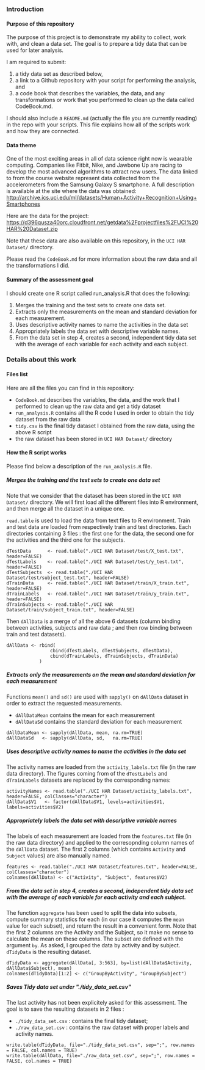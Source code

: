 ### Introduction

#### Purpose of this repository

The purpose of this project is to demonstrate my ability to collect, work with, and clean a data set. The goal is to prepare a tidy data that can be used for later analysis. 

I am required to submit: 
1. a tidy data set as described below,
2. a link to a Github repository with your script for performing the analysis, and 
3. a code book that describes the variables, the data, and any transformations or work that you performed to clean up the data called CodeBook.md. 

I should also include a `README.md` (actually the file you are currently reading) in the repo with your scripts. This file explains how all of the scripts work and how they are connected.  


#### Data theme

One of the most exciting areas in all of data science right now is wearable computing. Companies like Fitbit, Nike, and Jawbone Up are racing to develop the most advanced algorithms to attract new users. The data linked to from the course website represent data collected from the accelerometers from the Samsung Galaxy S smartphone. A full description is available at the site where the data was obtained: 
http://archive.ics.uci.edu/ml/datasets/Human+Activity+Recognition+Using+Smartphones 

Here are the data for the project: 
https://d396qusza40orc.cloudfront.net/getdata%2Fprojectfiles%2FUCI%20HAR%20Dataset.zip 

Note that these data are also available on this repository, in the `UCI HAR Dataset/` directory.

Please read the `CodeBook.md` for more information about the raw data and all the transformations I did.


#### Summary of the assessment goal

I should create one R script called run_analysis.R that does the following:
1. Merges the training and the test sets to create one data set.
2. Extracts only the measurements on the mean and standard deviation for each measurement. 
3. Uses descriptive activity names to name the activities in the data set
4. Appropriately labels the data set with descriptive variable names. 
5. From the data set in step 4, creates a second, independent tidy data set with the average of each variable for each activity and each subject.


### Details about this work

#### Files list

Here are all the files you can find in this repository:
* `CodeBook.md` describes the variables, the data, and the work that I performed to clean up the raw data and get a tidy dataset
* `run_analysis.R` contains all the R code I used in order to obtain the tidy dataset from the raw data
* `tidy.csv` is the final tidy dataset I obtained from the raw data, using the above R script
* the raw dataset has been stored in `UCI HAR Dataset/` directory


#### How the R script works

Please find below a description of the `run_analysis.R` file.


##### Merges the training and the test sets to create one data set

Note that we consider that the dataset has been stored in the `UCI HAR Dataset/` directory. We will first load all the different files into R environment, and then merge all the dataset in a unique one.

`read.table` is used to load the data from text files to R environment. Train and test data are loaded from respectively train and test directories. Each directories containing 3 files : the first one for the data, the second one for the activities and the third one for the subjects.

```
dTestData      <- read.table("./UCI HAR Dataset/test/X_test.txt", header=FALSE)
dTestLabels    <- read.table("./UCI HAR Dataset/test/y_test.txt", header=FALSE)
dTestSubjects  <- read.table("./UCI HAR Dataset/test/subject_test.txt", header=FALSE)
dTrainData     <- read.table("./UCI HAR Dataset/train/X_train.txt", header=FALSE)
dTrainLabels   <- read.table("./UCI HAR Dataset/train/y_train.txt", header=FALSE)
dTrainSubjects <- read.table("./UCI HAR Dataset/train/subject_train.txt", header=FALSE)
```

Then `dAllData` is a merge of all the above 6 datasets (column binding between activities, subjects and raw data ; and then row binding between train and test datasets).

```
dAllData <- rbind(
                cbind(dTestLabels, dTestSubjects, dTestData), 
                cbind(dTrainLabels, dTrainSubjects, dTrainData)
            )
```

##### Extracts only the measurements on the mean and standard deviation for each measurement

Functions `mean()` and `sd()` are used with `sapply()` on `dAllData` dataset in order to extract the requested measurements. 
* `dAllDataMean` contains the mean for each measurement
* `dAllDataSd` contains the standard deviation for each measurement

```
dAllDataMean <- sapply(dAllData, mean, na.rm=TRUE)
dAllDataSd   <- sapply(dAllData, sd,   na.rm=TRUE)
```


##### Uses descriptive activity names to name the activities in the data set

The activity names are loaded from the `activity_labels.txt` file (in the raw data directory). The figures coming from of the `dTestLabels` and `dTrainLabels` datasets are replaced by the corresponding names:

```
activityNames <- read.table("./UCI HAR Dataset/activity_labels.txt", header=FALSE, colClasses="character")
dAllData$V1   <- factor(dAllData$V1, levels=activities$V1, labels=activities$V2)
```


##### Appropriately labels the data set with descriptive variable names

The labels of each measurement are loaded from the `features.txt` file (in the raw data directory) and applied to the corresopnding column names of the `dAllData` dataset. The first 2 columns (which contains `Activity` and `Subject` values) are also manually named.

```
features <- read.table("./UCI HAR Dataset/features.txt", header=FALSE, colClasses="character")
colnames(dAllData) <- c("Activity", "Subject", features$V2)
```


##### From the data set in step 4, creates a second, independent tidy data set with the average of each variable for each activity and each subject.

The function `aggregate` has been used to split the data into subsets, compute summary statistics for each (in our case it computes the `mean` value for each subset), and return the result in a convenient form. Note that the first 2 columns are the Activity and the Subject, so it make no sense to calculate the mean on these columns. The subset are defined with the argument `by`. As asked, I grouped the data by activity and by subject. `dTidyData` is the resulting dataset.

```
dTidyData <- aggregate(dAllData[, 3:563], by=list(dAllData$Activity, dAllData$Subject), mean)
colnames(dTidyData)[1:2] <- c("GroupByActivity", "GroupBySubject")
```


##### Saves Tidy data set under "./tidy_data_set.csv"

The last activity has not been explicitely asked for this assessment. The goal is to save the resulting datasets in 2 files : 
* `./tidy_data_set.csv` : contains the final tidy dataset;
* `./raw_data_set.csv` : contains the raw dataset with proper labels and activity names.

```
write.table(dTidyData, file="./tidy_data_set.csv", sep=";", row.names = FALSE, col.names = TRUE)
write.table(dAllData, file="./raw_data_set.csv", sep=";", row.names = FALSE, col.names = TRUE)
```
